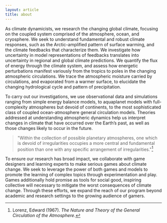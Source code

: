 ```yaml
---
layout: article
title: about
---
```


As climate dynamicists, we research the changing global climate, focusing on the coupled system comprised of the atmosphere, ocean, and cryosphere. We seek to understand fundamental and robust climate responses, such as the Arctic-amplified pattern of surface warming, and the climate feedbacks that characterize them. We investigate how uncertainty in model representations of feedbacks translates into uncertainty in regional and global climate predictions. We quantify the flux of energy through the climate system, and assess how energetic perturbations manifest variously from the tropics to poles in the changing atmospheric circulations. We trace the atmospheric moisture carried by circulations, and evaporated from a warmer surface, to elucidate the changing hydrological cycle and pattern of precipitation.

To carry out our investigations, we use observational data and simulations ranging from simple energy balance models, to aquaplanet models with full-complexity atmospheres but devoid of continents, to the most sophisticated class of coupled ocean-atmosphere general circulation models. Theories addressed at understanding atmospheric dynamics help us interpret changes in climate that have occurred over the Earth’s past, as well as those changes likely to occur in the future. 

> "Within the collection of possible planetary atmospheres, one which is devoid of irregularities occupies a more central and fundamental position than one with any specific arrangement of irregularities."[^1]

To ensure our research has broad impact, we collaborate with game designers and learning experts to make serious games about climate change. We seek to leverage the power of both games and models to promote the learning of complex topics through experimentation and play. Games additionally hold promise as tools for social good, inspiring collective will necessary to mitigate the worst consequences of climate change. Through these efforts, we expand the reach of our program beyond academic and research settings to the growing audience of gamers.

[^1]: Lorenz, Edward (1967). *The Nature and Theory of the General Circulation of the Atmosphere*.

